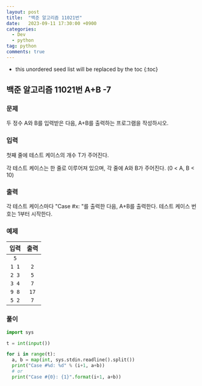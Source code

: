 ```yaml
---
layout: post
title:  "백준 알고리즘 11021번"
date:   2023-09-11 17:30:00 +0900
categories: 
  - Dev
  - python
tag: python
comments: true
---
```


* this unordered seed list will be replaced by the toc
{:toc}

## 백준 알고리즘 11021번 A+B -7

### 문제

두 정수 A와 B를 입력받은 다음, A+B를 출력하는 프로그램을 작성하시오.

### 입력

첫째 줄에 테스트 케이스의 개수 T가 주어진다.  

각 테스트 케이스는 한 줄로 이루어져 있으며, 각 줄에 A와 B가 주어진다. (0 < A, B < 10)

### 출력

각 테스트 케이스마다 "Case #x: "를 출력한 다음, A+B를 출력한다. 테스트 케이스 번호는 1부터 시작한다.

### 예제

| 입력 | 출력 |
| :--: | :--: |
| `5` |  |
| `1 1` | `2` |
| `2 3` | `5` |
| `3 4` | `7` |
| `9 8` | `17` |
| `5 2` | `7` |

### 풀이

```py
import sys

t = int(input())

for i in range(t):
  a, b = map(int, sys.stdin.readline().split())
  print("Case #%d: %d" % (i+1, a+b))
  # or
  print("Case #{0}: {1}".format(i+1, a+b))
```